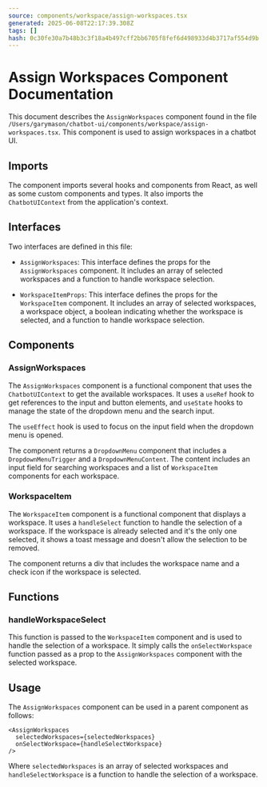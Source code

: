 ```yaml
---
source: components/workspace/assign-workspaces.tsx
generated: 2025-06-08T22:17:39.308Z
tags: []
hash: 0c30fe30a7b48b3c3f18a4b497cff2bb6705f8fef6d498933d4b3717af554d9b
---
```


# Assign Workspaces Component Documentation

This document describes the `AssignWorkspaces` component found in the file `/Users/garymason/chatbot-ui/components/workspace/assign-workspaces.tsx`. This component is used to assign workspaces in a chatbot UI.

## Imports

The component imports several hooks and components from React, as well as some custom components and types. It also imports the `ChatbotUIContext` from the application's context.

## Interfaces

Two interfaces are defined in this file:

- `AssignWorkspaces`: This interface defines the props for the `AssignWorkspaces` component. It includes an array of selected workspaces and a function to handle workspace selection.

- `WorkspaceItemProps`: This interface defines the props for the `WorkspaceItem` component. It includes an array of selected workspaces, a workspace object, a boolean indicating whether the workspace is selected, and a function to handle workspace selection.

## Components

### AssignWorkspaces

The `AssignWorkspaces` component is a functional component that uses the `ChatbotUIContext` to get the available workspaces. It uses a `useRef` hook to get references to the input and button elements, and `useState` hooks to manage the state of the dropdown menu and the search input.

The `useEffect` hook is used to focus on the input field when the dropdown menu is opened.

The component returns a `DropdownMenu` component that includes a `DropdownMenuTrigger` and a `DropdownMenuContent`. The content includes an input field for searching workspaces and a list of `WorkspaceItem` components for each workspace.

### WorkspaceItem

The `WorkspaceItem` component is a functional component that displays a workspace. It uses a `handleSelect` function to handle the selection of a workspace. If the workspace is already selected and it's the only one selected, it shows a toast message and doesn't allow the selection to be removed.

The component returns a div that includes the workspace name and a check icon if the workspace is selected.

## Functions

### handleWorkspaceSelect

This function is passed to the `WorkspaceItem` component and is used to handle the selection of a workspace. It simply calls the `onSelectWorkspace` function passed as a prop to the `AssignWorkspaces` component with the selected workspace.

## Usage

The `AssignWorkspaces` component can be used in a parent component as follows:

```tsx
<AssignWorkspaces
  selectedWorkspaces={selectedWorkspaces}
  onSelectWorkspace={handleSelectWorkspace}
/>
```

Where `selectedWorkspaces` is an array of selected workspaces and `handleSelectWorkspace` is a function to handle the selection of a workspace.